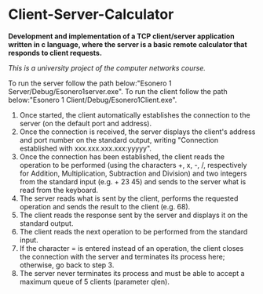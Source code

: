 # Client-Server-Calculator
<b>Development and implementation of a TCP client/server application written in c language, where the server is a basic remote calculator that responds to client requests. </b>

<i>This is a university project of the computer networks course.</i>

To run the server follow the path below:"Esonero 1 Server/Debug/Esonero1server.exe".
To run the client follow the path below:"Esonero 1 Client/Debug/Esonero1Client.exe".

1) Once started, the client automatically establishes the connection to the server (on the default port and address). <br>
2) Once the connection is received, the server displays the client's address and port number on the standard output, writing "Connection established with xxx.xxx.xxx.xxx:yyyyy". <br>
3) Once the connection has been established, the client reads the operation to be performed (using the characters +, x, -, /, respectively for Addition, Multiplication, Subtraction and Division) and two integers from the standard input (e.g. + 23 45) and sends to the server what is read from the keyboard. <br>
4) The server reads what is sent by the client, performs the requested operation and sends the result to the client (e.g. 68). <br>
5) The client reads the response sent by the server and displays it on the standard output. <br>
6) The client reads the next operation to be performed from the standard input. <br>
7) If the character = is entered instead of an operation, the client closes the connection with the server and terminates its process here; otherwise, go back to step 3. <br>
8) The server never terminates its process and must be able to accept a maximum queue of 5 clients (parameter qlen).
